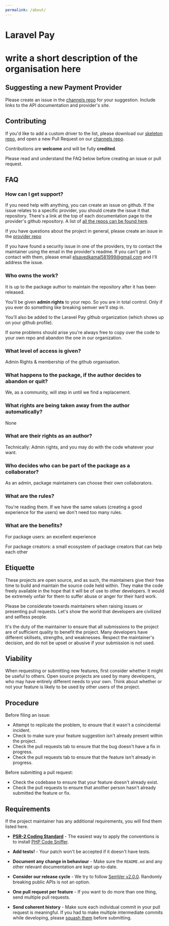 ```yaml
---
permalink: /about/
---
```


# Laravel Pay

# write a short description of the organisation here

## Suggesting a new Payment Provider

Please create an issue in the [channels repo](https://github.com/laravel-pay/payment-providers) for your
suggestion. Include links to the API documentation and provider's site.

## Contributing

If you'd like to add a custom driver to the list, please download our [skeleton repo](https://github.com/laravel-pay/payment-skeleton), and open a new Pull Request on our [channels repo](https://github.com/laravel-pay/channels).

Contributions are **welcome** and will be fully **credited**.

Please read and understand the FAQ below before creating an issue or pull request.

## FAQ

### How can I get support?

If you need help with anything, you can create an issue on github. If the issue relates to a specific provider, 
you should create the issue it that repository. There's a link at the top of each documentation page to the provider's
github repository. A list of [all the repos can be found here](https://github.com/laravel-pay?type=source).

If you have questions about the project in general, please create an issue in the [provider repo](https://github.com/laravel-pay/payment-providers)

If you have found a security issue in one of the providers, try to contact the maintainer using the email in the provider's
readme. If you can't get in contact with them, please email [elsayedkamal581999@gmail.com](mailto:elsayedkamal581999@gmail.com) and I'll address the issue.

### Who owns the work?

 It is up to the package author to maintain the repository after it has been released.

 You'll be given **admin rights** to your repo. So you are in total control. Only if you ever do something like breaking semver we'll step in.
 
 You'll also be added to the Laravel Pay github organization (which shows up on your github profile).

 If some problems should arise you're always free to copy over the code to your own repo and abandon the one in our organization.

### What level of access is given?

 Admin Rights & membership of the github organisation.

### What happens to the package, if the author decides to abandon or quit?

 We, as a community, will step in until we find a replacement.

### What rights are being taken away from the author automatically?

 None

### What are their rights as an author?

 Technically: Admin rights, and you may do with the code whatever your want.

### Who decides who can be part of the package as a collaborator?

 As an admin, package maintainers can choose their own collaborators.

### What are the rules?

 You're reading them. If we have the same values (creating a good experience for the users) we don't need too many rules.

### What are the benefits?

 For package users: an excellent experience

 For package creators: a small ecosystem of package creators that can help each other



## Etiquette

These projects are open source, and as such, the maintainers give their free time to build and maintain the source code
held within. They make the code freely available in the hope that it will be of use to other developers. It would be
extremely unfair for them to suffer abuse or anger for their hard work.

Please be considerate towards maintainers when raising issues or presenting pull requests. Let's show the
world that developers are civilized and selfless people.

It's the duty of the maintainer to ensure that all submissions to the project are of sufficient
quality to benefit the project. Many developers have different skillsets, strengths, and weaknesses. Respect the maintainer's decision, and do not be upset or abusive if your submission is not used.

## Viability

When requesting or submitting new features, first consider whether it might be useful to others. Open
source projects are used by many developers, who may have entirely different needs to your own. Think about
whether or not your feature is likely to be used by other users of the project.

## Procedure

Before filing an issue:

- Attempt to replicate the problem, to ensure that it wasn't a coincidental incident.
- Check to make sure your feature suggestion isn't already present within the project.
- Check the pull requests tab to ensure that the bug doesn't have a fix in progress.
- Check the pull requests tab to ensure that the feature isn't already in progress.

Before submitting a pull request:

- Check the codebase to ensure that your feature doesn't already exist.
- Check the pull requests to ensure that another person hasn't already submitted the feature or fix.

## Requirements

If the project maintainer has any additional requirements, you will find them listed here.

- **[PSR-2 Coding Standard](https://github.com/php-fig/fig-standards/blob/master/accepted/PSR-2-coding-style-guide.md)** - The easiest way to apply the conventions is to install [PHP Code Sniffer](http://pear.php.net/package/PHP_CodeSniffer).

- **Add tests!** - Your patch won't be accepted if it doesn't have tests.

- **Document any change in behaviour** - Make sure the `README.md` and any other relevant documentation are kept up-to-date.

- **Consider our release cycle** - We try to follow [SemVer v2.0.0](http://semver.org/). Randomly breaking public APIs is not an option.

- **One pull request per feature** - If you want to do more than one thing, send multiple pull requests.

- **Send coherent history** - Make sure each individual commit in your pull request is meaningful. If you had to make multiple intermediate commits while developing, please [squash them](http://www.git-scm.com/book/en/v2/Git-Tools-Rewriting-History#Changing-Multiple-Commit-Messages) before submitting.
